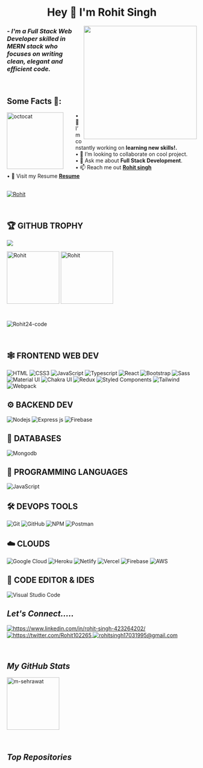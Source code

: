 <!----------------------------------- Heading Section ------------------------------------>
<h1 align="center">
    Hey
    👋
    I'm Rohit Singh
   
 
</h1>

 <img align="right" src="https://cdn.dribbble.com/users/1162077/screenshots/3848914/programmer.gif" width="300"/>


<!----------------------------------- About Section ------------------------------------>

<h3>
    <i>- I'm a Full Stack Web Developer skilled in MERN stack who focuses on writing clean, elegant and efficient code.</i>
</h3>

<br>

## Some Facts 🎈:
<!--<img align="left" height="150" src="https://raw.githubusercontent.com/hicodersofficial/images/main/giphy%20(2).gif" style="margin-right: 2rem;">--!> 

<img align="left" height="150" src="https://github.com/krunalbhandekar/krunalbhandekar/blob/main/assets/gif.png" alt="octocat" style="margin-right: 2rem;"/>

• 🔭 I’m constantly working on <b>learning new skills!.</b> <br/>
• 👯 I’m looking to collaborate on cool project.<br/>
• 💬 Ask me about <b>Full Stack Development</b>.<br/>
• 📫 Reach me out <a href="https://www.linkedin.com/in/rohit-singh-423264202/"><b>Rohit singh</b></a><br/>
• 📄 Visit my Resume <a href="https://drive.google.com/file/d/1E7AlJJHrioQzJB5A56fUpws6bIwY_Tkl/view?usp=sharing"><b>Resume</b></a><br/>
    
</span>


<br />



<!----------------------------------- Profile View Section ------------------------------------>

<p align="left">
    <a href="https://github.com/Rohit24-code">
        <img src="https://komarev.com/ghpvc/?username=Rohit24-code&label=Profile%20views&color=0e75b6&style=flat" alt="Rohit" />
    </a>
</p>
<br>

<!--                                     tropies -->
## 🏆 **GITHUB TROPHY**

![](https://github-profile-trophy.vercel.app/?username=Rohit24-code&theme=onedark&rank=S,SS,SSS,A,AA,AAA,SECRET,B,BB,BBB)


<p>
    <img align="center" src="https://github-readme-stats.vercel.app/api?username=Rohit24-code&show_icons=true&include_all_commits=true&count_private=true&hide=issues,contribs&border_radius=0&locale=en&theme=dark" alt="Rohit" height="139" />
    <img align="center" src="https://github-readme-stats.vercel.app/api/top-langs/?username=Rohit24-code&layout=compact&hide=Shell&border_radius=0&theme=dark" alt="Rohit" height="139" />
</p>

<br>

<p><img align="center" src="https://github-readme-streak-stats.herokuapp.com/?user=rohit24-code&theme=dark" alt="Rohit24-code" /></p>

<!----------------------------------- Tech Stack Section ------------------------------------>

<!-- <h2><i>Tech Stack</i></h2> -->

<!-- <p>
    <img src="https://img.shields.io/badge/HTML5-E34F26?style=for-the-badge&logo=html5&logoColor=white" alt="html5" />
    <img src="https://img.shields.io/badge/CSS3-1572B6?style=for-the-badge&logo=css3&logoColor=white" alt="css3" />
    <img src="https://img.shields.io/badge/Bootstrap-563D7C?style=for-the-badge&logo=bootstrap&logoColor=white" alt="bootstrap" />
    <img src="https://img.shields.io/badge/JavaScript-323330?style=for-the-badge&logo=javascript&logoColor=F7DF1E" alt="javascript" />
    <img src="https://img.shields.io/badge/Node.js-339933?style=for-the-badge&logo=nodedotjs&logoColor=white" alt="nodejs" />
    <img src="https://img.shields.io/badge/Express.js-000000?style=for-the-badge&logo=express&logoColor=white" alt="expressjs" />
    <img src="https://img.shields.io/badge/MongoDB-4EA94B?style=for-the-badge&logo=mongodb&logoColor=white" alt="mongodb" />
    <img src="https://img.shields.io/badge/npm-CB3837?style=for-the-badge&logo=npm&logoColor=white" alt="npm" />
    <img src="https://img.shields.io/badge/Postman-FF6C37?style=for-the-badge&logo=Postman&logoColor=white" alt="postman" />
    <img src="https://img.shields.io/badge/Git-f44d27?style=for-the-badge&logo=git&logoColor=white" alt="git" />
    <img src="https://img.shields.io/badge/GitHub-100000?style=for-the-badge&logo=github&logoColor=white" alt="github" />
    <img src="https://img.shields.io/badge/React-20232A?style=for-the-badge&logo=react&logoColor=61DAFB" alt="reactjs" />
    <img src="https://img.shields.io/badge/Redux-593D88?style=for-the-badge&logo=redux&logoColor=white" alt="redux" />
    <img src="https://img.shields.io/badge/Material%20UI-007FFF?style=for-the-badge&logo=mui&logoColor=white" alt="material-ui" />
    <img src="https://img.shields.io/badge/Chakra%20UI-3bc7bd?style=for-the-badge&logo=chakraui&logoColor=white" alt="chakra-ui" />
    <img src="https://img.shields.io/badge/styled--components-DB7093?style=for-the-badge&logo=styled-components&logoColor=white" alt="styled-components" />
</p> -->


<br>


## 🕸️ **FRONTEND WEB DEV**

![HTML](https://img.shields.io/badge/HTML5-E34F26?style=for-the-badge&logo=html5&logoColor=white "HTML")
![CSS3](https://img.shields.io/badge/CSS3-1572B6?style=for-the-badge&logo=css3&logoColor=white "CSS")
![JavaScript](https://img.shields.io/badge/JavaScript-F7DF1E?style=for-the-badge&logo=javascript&logoColor=black "JavaScript")
![Typescript](https://img.shields.io/badge/TypeScript-007ACC?style=for-the-badge&logo=typescript&logoColor=white "Typescript")
![React](https://img.shields.io/badge/React-20232A?style=for-the-badge&logo=react&logoColor=61DAFB "React")
![Bootstrap](https://img.shields.io/badge/Bootstrap-563D7C?style=for-the-badge&logo=bootstrap&logoColor=white "Bootstrap")
![Sass](https://img.shields.io/badge/Sass-CC6699?style=for-the-badge&logo=sass&logoColor=white "SASS")
![Material UI](https://img.shields.io/badge/Material--UI-%230081CB.svg?style=for-the-badge&logo=mui&logoColor=white "Material UI")
![Chakra UI](https://img.shields.io/badge/Chakra%20UI-3bc7bd?style=for-the-badge&logo=chakraui&logoColor=white "Chakra UI")
![Redux](https://img.shields.io/badge/Redux-593D88?style=for-the-badge&logo=redux&logoColor=white "Redux" )
![Styled Components](https://img.shields.io/badge/styled--components-DB7093?style=for-the-badge&logo=styled-components&logoColor=white "Styled-Components")
![Tailwind](https://img.shields.io/badge/Tailwind_CSS-38B2AC?style=for-the-badge&logo=tailwind-css&logoColor=white "Tailwind")
![Webpack](https://img.shields.io/badge/webpack-%238DD6F9.svg?style=for-the-badge&logo=webpack&logoColor=black "Webpack")

## ⚙️ **BACKEND DEV**

![](https://img.shields.io/badge/Node.js-43853D?style=for-the-badge&logo=node.js&logoColor=white "Nodejs")
![Express js](https://img.shields.io/badge/Express.js-404D59?style=for-the-badge "Express js")
![Firebase](https://img.shields.io/badge/firebase-%23039BE5.svg?style=for-the-badge&logo=firebase "Firebase")

## 📅 **DATABASES**

![Mongodb](https://img.shields.io/badge/MongoDB-4EA94B?style=for-the-badge&logo=mongodb&logoColor=white "Mongodb")

## 🎯 **PROGRAMMING LANGUAGES**
![JavaScript](https://img.shields.io/badge/JavaScript-F7DF1E?style=for-the-badge&logo=javascript&logoColor=black "JavaScript")

## 🛠️ **DEVOPS TOOLS**

![Git](https://img.shields.io/badge/git-%23F05033.svg?style=for-the-badge&logo=git&logoColor=white "Git")
![GitHub](https://img.shields.io/badge/github-%23121011.svg?style=for-the-badge&logo=github&logoColor=white "GitHub")
![NPM](https://img.shields.io/badge/NPM-%23000000.svg?style=for-the-badge&logo=npm&logoColor=white "Npm")
![Postman](https://img.shields.io/badge/Postman-FF6C37?style=for-the-badge&logo=postman&logoColor=white "Postman")


## ☁️ **CLOUDS**

![Google Cloud](https://img.shields.io/badge/GoogleCloud-%234285F4.svg?style=for-the-badge&logo=google-cloud&logoColor=white "Google Cloud")
![Heroku](https://img.shields.io/badge/heroku-%23430098.svg?style=for-the-badge&logo=heroku&logoColor=white "Heroku")
![Netlify](https://img.shields.io/badge/netlify-%23000000.svg?style=for-the-badge&logo=netlify&logoColor=#00C7B7 "Netlify")
![Vercel](https://img.shields.io/badge/vercel-%23000000.svg?style=for-the-badge&logo=vercel&logoColor=white "Vercel")
![Firebase](https://img.shields.io/badge/firebase-%23039BE5.svg?style=for-the-badge&logo=firebase "Firebase")
![AWS](https://img.shields.io/badge/Amazon-_AWS-FF9900?style=for-the-badge&logo=amazon-aws&logoColor=white "AWS")

## 📄 **CODE EDITOR & IDES**

![Visual Studio Code](https://img.shields.io/badge/VS%20Code-0078d7.svg?style=for-the-badge&logo=visual-studio-code&logoColor=white "Visual Studio Code")


<!----------------------------------- Project Section ------------------------------------>



<!----------------------------------- Social Media Links Section ------------------------------------>

<h2><i>Let's Connect.....</i></h2>


<p align="left">
    <a href="https://www.linkedin.com/in/rohit-singh-423264202/">
        <img align="center" src="https://img.shields.io/badge/LinkedIn-0077B5?style=for-the-badge&logo=linkedin&logoColor=white" alt="https://www.linkedin.com/in/rohit-singh-423264202/" />
    </a>
    <a href="https://twitter.com/Rohit102265">
        <img align="center" src="https://img.shields.io/badge/Twitter-1DA1F2?style=for-the-badge&logo=twitter&logoColor=white" alt="https://twitter.com/Rohit102265" />
    </a>
    <a title="rohitsingh17031995@gmail.com" href="mailto:rohitsingh17031995@gmail.com">
        <img align="center" src="https://img.shields.io/badge/Gmail-D14836?style=for-the-badge&logo=gmail&logoColor=white" alt="rohitsingh17031995@gmail.com" />
    </a>
</p>
<br>



<!----------------------------------- GitHub Stats Section ------------------------------------>

<h2><i>My GitHub Stats</i></h2>

<p>
    <img align="center" src="https://github-readme-stats.vercel.app/api/top-langs/?username=Rohit24-code&layout=compact&exclude_repo=Lybrate-Website-Clone-Version-2.0,Lybrate-Website-Clone,Adidas-Clone&hide=Shell&border_radius=0&theme=dark" alt="m-sehrawat" height="139" />
</p>
<br>



<!----------------------------------- Top Repository Section ------------------------------------>

<h2><i>Top Repositories</i> </h2>




